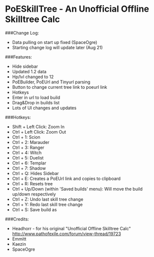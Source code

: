PoESkillTree - An Unofficial Offline Skilltree Calc
============

###Change Log:
* Data pulling on start up fixed (SpaceOgre)
* Starting change log will update later (Aug 21)

###Features: 
* Hide sidebar
* Updated 1.2 data
* Hp/lvl changed to 12
* PoEBuilder, PoEUrl and Tinyurl parsing
* Button to change current tree link to poeurl link
* Hotkeys
* Enter in url to load build
* Drag&Drop in builds list
* Lots of UI changes and updates

###Hotkeys:
* Shift + Left Click: Zoom In
* Ctrl + Left Click: Zoom Out
* Ctrl + 1: Scion
* Ctrl + 2: Marauder
* Ctrl + 3: Ranger
* Ctrl + 4: Witch 
* Ctrl + 5: Duelist
* Ctrl + 6: Templar
* Ctrl + 7: Shadow
* Ctrl + Q: Hides Sidebar
* Ctrl + E: Creates a PoEUrl link and copies to clipboard
* Ctrl + R: Resets tree
* Ctrl + Up/Down (within 'Saved builds' menu): Will move the build up/down respectively
* Ctrl + Z: Undo last skill tree change
* Ctrl + Y: Redo last skill tree change
* Ctrl + S: Save build as

###Credits:
* Headhorr - for his original "Unofficial Offline Skilltree Calc" http://www.pathofexile.com/forum/view-thread/19723
* Emmitt
* Kaezin
* SpaceOgre
